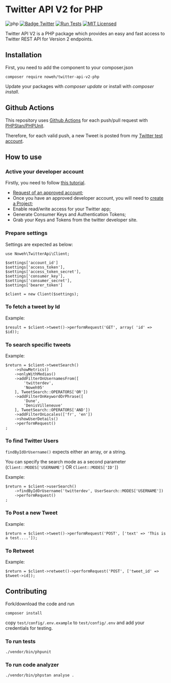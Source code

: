 # Twitter API V2 for PHP

![php](https://img.shields.io/badge/PHP-v7.4-828cb7.svg?style=flat-square)
[![Badge Twitter](https://img.shields.io/endpoint?url=https%3A%2F%2Ftwbadges.glitch.me%2Fbadges%2Fv2)](https://developer.twitter.com/en/docs/twitter-api)
[![Run Tests](https://github.com/noweh/twitter-api-v2-php/actions/workflows/run-tests.yml/badge.svg)](https://github.com/noweh/twitter-api-v2-php/actions/workflows/run-tests.yml)
[![MIT Licensed](https://img.shields.io/badge/license-MIT-brightgreen.svg?style=flat-square)](licence.md)

Twitter API V2 is a PHP package which provides an easy and fast access to Twitter REST API for Version 2 endpoints.


## Installation
First, you need to add the component to your composer.json
```
composer require noweh/twitter-api-v2-php
```
Update your packages with *composer update* or install with *composer install*.

## Github Actions

This repository uses [Github Actions](https://github.com/noweh/twitter-api-v2-php/actions) for each push/pull request with [PHPStan/PHPUnit](/.github/workflows/run-tests.yml).

Therefore, for each valid push, a new Tweet is posted from my [Twitter test account](https://twitter.com/canWeDeploy/status/1538477133487644672).

## How to use

### Active your developer account
Firstly, you need to follow [this tutorial](https://developer.twitter.com/en/docs/tutorials/getting-started-with-r-and-v2-of-the-twitter-api).
- [Request of an approved account](https://developer.twitter.com/en/apply-for-access);
- Once you have an approved developer account, you will need to [create a Project](https://developer.twitter.com/en/docs/projects/overview);
- Enable read/write access for your Twitter app;
- Generate Consumer Keys and Authentication Tokens;
- Grab your Keys and Tokens from the twitter developer site.

### Prepare settings
Settings are expected as below:

    use Noweh\TwitterApi\Client;

    $settings['account_id']
    $settings['access_token'],
    $settings['access_token_secret'],
    $settings['consumer_key'],
    $settings['consumer_secret'],
    $settings['bearer_token']

    $client = new Client($settings);

### To fetch a tweet by Id
Example:

    $result = $client->tweet()->performRequest('GET', array( 'id' => $id));

### To search specific tweets
Example:

    $return = $client->tweetSearch()
        ->showMetrics()
        ->onlyWithMedias()
        ->addFilterOnUsernamesFrom([
            'twitterdev',
            'Noweh95'
        ], TweetSearch::OPERATORS['OR'])
        ->addFilterOnKeywordOrPhrase([
            'Dune',
            'DenisVilleneuve'
        ], TweetSearch::OPERATORS['AND'])
        ->addFilterOnLocales(['fr', 'en'])
        ->showUserDetails()
        ->performRequest()
    ;

### To find Twitter Users
`findByIdOrUsername()` expects either an array, or a string.

You can specify the search mode as a second parameter (`Client::MODES['USERNAME']` OR `Client::MODES['ID']`)

Example:

    $return = $client->userSearch()
        ->findByIdOrUsername('twitterdev', UserSearch::MODES['USERNAME'])
        ->performRequest()
    ;

### To Post a new Tweet
Example:

    $return = $client->tweet()->performRequest('POST', ['text' => 'This is a test....']);

### To Retweet

Example:
    
    $return = $client->retweet()->performRequest('POST', ['tweet_id' => $tweet->id]);

## Contributing
Fork/download the code and run

`composer install`

copy `test/config/.env.example` to `test/config/.env` and add your credentials for testing.

### To run tests

`./vendor/bin/phpunit`

### To run code analyzer

`./vendor/bin/phpstan analyse .`
